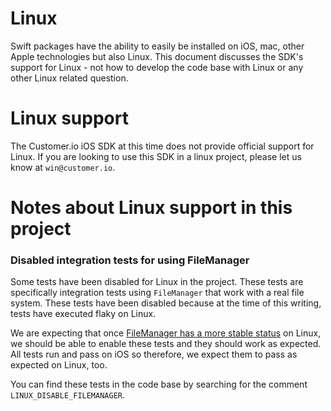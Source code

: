 # Linux 

Swift packages have the ability to easily be installed on iOS, mac, other Apple technologies but also Linux. This document discusses the SDK's support for Linux - not how to develop the code base with Linux or any other Linux related question. 

# Linux support

The Customer.io iOS SDK at this time does not provide official support for Linux. If you are looking to use this SDK in a linux project, please let us know at `win@customer.io`. 

# Notes about Linux support in this project

### Disabled integration tests for using FileManager 

Some tests have been disabled for Linux in the project. These tests are specifically integration tests using `FileManager` that work with a real file system. These tests have been disabled because at the time of this writing, tests have executed flaky on Linux. 

We are expecting that once [FileManager has a more stable status](https://github.com/apple/swift-corelibs-foundation/blob/main/Docs/Status.md) on Linux, we should be able to enable these tests and they should work as expected. All tests run and pass on iOS so therefore, we expect them to pass as expected on Linux, too. 

You can find these tests in the code base by searching for the comment `LINUX_DISABLE_FILEMANAGER`. 